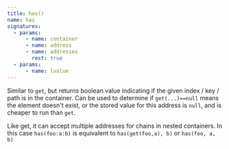 ```yaml
---
title: has()
name: has
signatures:
  - params:
      - name: container
      - name: address
      - name: addresses
        rest: true
  - params:
      - name: lvalue
---
```


Similar to `get`, but returns boolean value indicating if the given index / key
/ path is in the container. Can be used to determine if `get(...)==null` means
the element doesn't exist, or the stored value for this address is `null`, and
is cheaper to run than `get`.

Like get, it can accept multiple addresses for chains in nested containers. In
this case `has(foo:a:b)` is equivalent to `has(get(foo,a), b)` or
`has(foo, a, b)`

